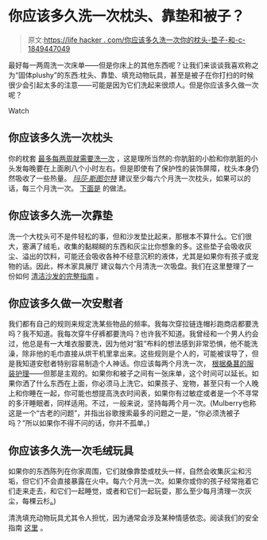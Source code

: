 # 你应该多久洗一次枕头、靠垫和被子？

> 原文:[https://life hacker . com/你应该多久洗一次你的枕头-垫子-和-c-1849447049](https://lifehacker.com/how-often-should-you-wash-your-pillows-cushions-and-c-1849447049)

最好每一两周洗一次床单——但是你床上的其他东西呢？让我们来谈谈我喜欢称之为“固体plushy”的东西:枕头、靠垫、填充动物玩具，甚至是被子在你打扫的时候很少会引起太多的注意——可能是因为它们洗起来很烦人。但是你应该多久做一次呢？

Watch

## **你应该多久洗一次枕头**

你的枕套 [最多每两周就需要洗一次](https://www.goodhousekeeping.com/uk/house-and-home/declutter-your-home/a553495/how-often-should-you-wash-your-pillows/) ，这是理所当然的:你肮脏的小脸和你肮脏的小头发每晚要在上面刷八个小时左右。但是即使有了保护性的装饰屏障，枕头本身仍然吸收了一些热量。 [*玛莎·斯图尔特*](https://www.marthastewart.com/2221370/how-wash-pillows#:~:text=At%20the%20very%20least%2C%20pillows,be%20a%20weekly%20cleaning%20routine.) 建议至少每六个月洗一次枕头，如果可以的话，每三个月洗一次。 [下面是](https://lifehacker.com/clean-and-freshen-your-pillows-in-three-simple-steps-1787336053) 的做法。

## **你应该多久洗一次靠垫**

洗一个大枕头可不是件轻松的事，但和沙发垫比起来，那根本不算什么。它们很大，塞满了绒毛，收集的黏糊糊的东西和灰尘比你想象的多。这些垫子会吸收灰尘、溢出的饮料，可能还会吸收各种不经意沉积的液体，尤其是如果你有孩子或宠物的话。因此，桦木家具展厅 建议每六个月清洗一次吸盘。我们在这里整理了一份如何 [清洁沙发的完整指南](https://lifehacker.com/how-to-clean-a-couch-1838884988) 。

## 你应该多久做一次安慰者

我们都有自己的规则来规定洗某些物品的频率。我每次穿拉链连帽衫跑商店都要洗吗？我不知道。我每次穿牛仔裤都要洗吗？也许我不知道。我曾经和一个男人约会过，他总是有一大堆衣服要洗，因为他对“脏”布料的想法感到非常恐惧，他不能洗澡，除非他的毛巾直接从烘干机里拿出来。这些规则是个人的，可能被误导了，但是我知道安慰者特别容易制造个人神话。你应该每两个月洗一次， [根据桑葚的服装护理](https://www.mulberryscleaners.com/blog/how-often-should-you-wash-your-comforter/)——但那是主观的。如果你和被子之间有一张床单，这个时间可以延长。如果你洒了什么东西在上面，你必须马上洗它。如果孩子、宠物，甚至只有一个人晚上和你睡在一起，你可能也想提高洗衣时间表，如果你有过敏症或者是一个不寻常的多汗睡眠者，同样适用。不过，一般来说，坚持每两个月一次。(Mulberry也称这是一个“古老的问题”，并指出谷歌搜索最多的问题之一是，“你必须洗被子吗？”所以如果你不得不问的话，你并不孤单。)

## **你应该多久洗一次毛绒玩具**

如果你的东西陈列在你家周围，它们就像靠垫或枕头一样，自然会收集灰尘和污垢，但它们不会直接暴露在火中。每六个月洗一次。如果你或你的孩子经常拖着它们走来走去，和它们一起睡觉，或者和它们一起玩耍，那么至少每月清理一次灰尘，每棵云杉[。](https://www.thespruce.com/how-to-clean-stuffed-toys-2146217#:~:text=How%20Often%20to%20Clean%20Stuffed,hours%20are%20good%20cleaning%20times.))

清洗填充动物玩具尤其令人担忧，因为通常会涉及某种情感依恋。阅读我们的安全指南 [这里](https://lifehacker.com/how-to-wash-your-kids-precious-stuffed-animals-1803133014) 。